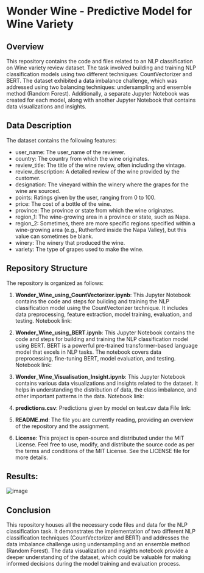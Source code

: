 # Wonder Wine - Predictive Model for Wine Variety

## Overview
This repository contains the code and files related to an NLP classification on Wine variety review dataset. The task involved building and training NLP classification models using two different techniques: CountVectorizer and BERT. The dataset exhibited a data imbalance challenge, which was addressed using two balancing techniques: undersampling and ensemble method (Random Forest). Additionally, a separate Jupyter Notebook was created for each model, along with another Jupyter Notebook that contains data visualizations and insights.

## Data Description
The dataset contains the following features:

* user_name: The user_name of the reviewer.
* country: The country from which the wine originates.
* review_title: The title of the wine review, often including the vintage.
* review_description: A detailed review of the wine provided by the customer.
* designation: The vineyard within the winery where the grapes for the wine are sourced.
* points: Ratings given by the user, ranging from 0 to 100.
* price: The cost of a bottle of the wine.
* province: The province or state from which the wine originates.
* region_1: The wine-growing area in a province or state, such as Napa.
* region_2: Sometimes, there are more specific regions specified within a wine-growing area (e.g., Rutherford inside the Napa Valley), but this value can sometimes be blank.
* winery: The winery that produced the wine.
* variety: The type of grapes used to make the wine.


## Repository Structure
The repository is organized as follows:

1. **Wonder_Wine_using_CountVectorizer.ipynb**: This Jupyter Notebook contains the code and steps for building and training the NLP classification model using the CountVectorizer technique. It includes data preprocessing, feature extraction, model training, evaluation, and testing.
Notebook link: 

2. **Wonder_Wine_using_BERT.ipynb**: This Jupyter Notebook contains the code and steps for building and training the NLP classification model using BERT. BERT is a powerful pre-trained transformer-based language model that excels in NLP tasks. The notebook covers data preprocessing, fine-tuning BERT, model evaluation, and testing.
Notebook link:

3. **Wonder_Wine_Visualisation_Insight.ipynb**: This Jupyter Notebook contains various data visualizations and insights related to the dataset. It helps in understanding the distribution of data, the class imbalance, and other important patterns in the data.
Notebook link:
   
4. **predictions.csv**: Predictions given by model on test.csv data
File link: 

5. **README.md**: The file you are currently reading, providing an overview of the repository and the assignment.
   
6. **License**: This project is open-source and distributed under the MIT License. Feel free to use, modify, and distribute the source code as per the terms and conditions of the MIT License. See the LICENSE file for more details.

## Results:
![image](https://github.com/DiptiSanap/Wonder-Wine-Hurreytech/assets/107847530/08a6e746-1bb0-41d6-a229-40b545eb0805)




## Conclusion
This repository houses all the necessary code files and data for the NLP classification task. It demonstrates the implementation of two different NLP classification techniques (CountVectorizer and BERT) and addresses the data imbalance challenge using undersampling and an ensemble method (Random Forest). The data visualization and insights notebook provide a deeper understanding of the dataset, which could be valuable for making informed decisions during the model training and evaluation process.
